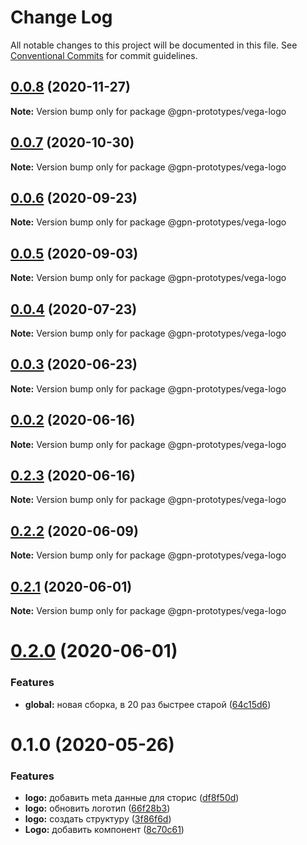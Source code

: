 # Change Log

All notable changes to this project will be documented in this file.
See [Conventional Commits](https://conventionalcommits.org) for commit guidelines.

## [0.0.8](https://github.com/gpn-prototypes/vega-ui/compare/@gpn-prototypes/vega-logo@0.0.7...@gpn-prototypes/vega-logo@0.0.8) (2020-11-27)

**Note:** Version bump only for package @gpn-prototypes/vega-logo





## [0.0.7](https://github.com/gpn-prototypes/vega-ui/compare/@gpn-prototypes/vega-logo@0.0.6...@gpn-prototypes/vega-logo@0.0.7) (2020-10-30)

**Note:** Version bump only for package @gpn-prototypes/vega-logo





## [0.0.6](https://github.com/gpn-prototypes/vega-ui/compare/@gpn-prototypes/vega-logo@0.0.5...@gpn-prototypes/vega-logo@0.0.6) (2020-09-23)

**Note:** Version bump only for package @gpn-prototypes/vega-logo





## [0.0.5](https://github.com/gpn-prototypes/vega-ui/compare/@gpn-prototypes/vega-logo@0.0.4...@gpn-prototypes/vega-logo@0.0.5) (2020-09-03)

**Note:** Version bump only for package @gpn-prototypes/vega-logo





## [0.0.4](https://github.com/gpn-prototypes/vega-ui/compare/@gpn-prototypes/vega-logo@0.0.3...@gpn-prototypes/vega-logo@0.0.4) (2020-07-23)

**Note:** Version bump only for package @gpn-prototypes/vega-logo





## [0.0.3](https://github.com/gpn-prototypes/vega-ui/compare/@gpn-prototypes/vega-logo@0.0.2...@gpn-prototypes/vega-logo@0.0.3) (2020-06-23)

**Note:** Version bump only for package @gpn-prototypes/vega-logo





## [0.0.2](https://github.com/gpn-prototypes/vega-ui/compare/@gpn-prototypes/vega-logo@0.2.3...@gpn-prototypes/vega-logo@0.0.2) (2020-06-16)

**Note:** Version bump only for package @gpn-prototypes/vega-logo





## [0.2.3](https://github.com/gpn-prototypes/vega-ui/compare/@gpn-prototypes/vega-logo@0.2.2...@gpn-prototypes/vega-logo@0.2.3) (2020-06-16)

**Note:** Version bump only for package @gpn-prototypes/vega-logo





## [0.2.2](https://github.com/gpn-prototypes/vega-ui/compare/@gpn-prototypes/vega-logo@0.2.1...@gpn-prototypes/vega-logo@0.2.2) (2020-06-09)

**Note:** Version bump only for package @gpn-prototypes/vega-logo





## [0.2.1](https://github.com/gpn-prototypes/vega-ui/compare/@gpn-prototypes/vega-logo@0.2.0...@gpn-prototypes/vega-logo@0.2.1) (2020-06-01)

**Note:** Version bump only for package @gpn-prototypes/vega-logo

# [0.2.0](https://github.com/gpn-prototypes/vega-ui/compare/@gpn-prototypes/vega-logo@0.1.0...@gpn-prototypes/vega-logo@0.2.0) (2020-06-01)

### Features

- **global:** новая сборка, в 20 раз быстрее старой ([64c15d6](https://github.com/gpn-prototypes/vega-ui/commit/64c15d6c8e5934386d2820e120b64bb7ed2391f3))

# 0.1.0 (2020-05-26)

### Features

- **logo:** добавить meta данные для сторис ([df8f50d](https://github.com/gpn-prototypes/vega-ui/commit/df8f50dc721743659e959183b6d8ae47aa25fde6))
- **logo:** обновить логотип ([66f28b3](https://github.com/gpn-prototypes/vega-ui/commit/66f28b32d51797e2baa5dfabe9c907601ac927f4))
- **logo:** создать структуру ([3f86f6d](https://github.com/gpn-prototypes/vega-ui/commit/3f86f6de62a7659d8a60588ee44f2ecf772a019c))
- **Logo:** добавить компонент ([8c70c61](https://github.com/gpn-prototypes/vega-ui/commit/8c70c613af0807d06d8c8563ed2a66b36386701e))
